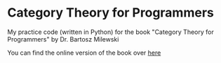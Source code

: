 # Category Theory for Programmers

My practice code (written in Python) for the book "Category Theory for Programmers" by Dr. Bartosz Milewski

You can find the online version of the book over [here](https://bartoszmilewski.com/2014/10/28/category-theory-for-programmers-the-preface/)